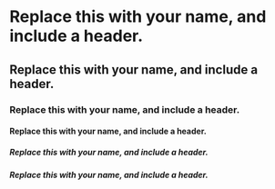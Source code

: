 # Replace this with your name, and include a header.
## Replace this with your name, and include a header.
### Replace this with your name, and include a header.
#### Replace this with your name, and include a header.
##### Replace this with your name, and include a header.
##### Replace this with your name, and include a header.
